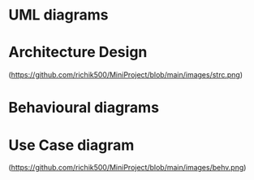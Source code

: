 # UML diagrams
# Architecture Design

(https://github.com/richik500/MiniProject/blob/main/images/strc.png)

# Behavioural diagrams
# Use Case diagram

(https://github.com/richik500/MiniProject/blob/main/images/behv.png)
